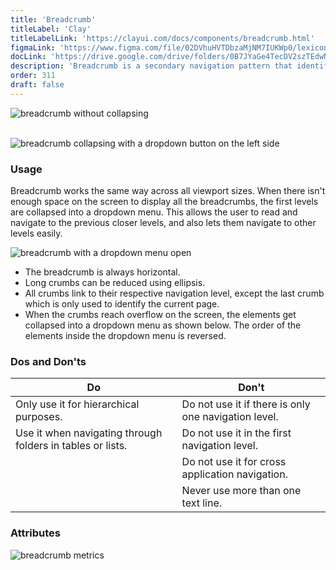 ```yaml
---
title: 'Breadcrumb'
titleLabel: 'Clay'
titleLabelLink: 'https://clayui.com/docs/components/breadcrumb.html'
figmaLink: 'https://www.figma.com/file/02DVhuHVTDbzaMjNM7IUKWp0/lexicon?node-id=6020%3A22686'
docLink: 'https://drive.google.com/drive/folders/0B7JYaGe4TecDV2szTEdwNkg0a3M?usp=sharing'
description: 'Breadcrumb is a secondary navigation pattern that identifies the page position inside a hierarchy.'
order: 311
draft: false
---
```


![breadcrumb without collapsing](/images/lexicon/Breadcrumb.png)
<br/>
<br/>

![breadcrumb collapsing with a dropdown button on the left side](/images/lexicon/BreadcrumbDropdown.png)

### Usage

Breadcrumb works the same way across all viewport sizes. When there isn't enough space on the screen to display all the breadcrumbs, the first levels are collapsed into a dropdown menu. This allows the user to read and navigate to the previous closer levels, and also lets them navigate to other levels easily.

![breadcrumb with a dropdown menu open](/images/lexicon/BreadcrumbDropdownExample.png)

-   The breadcrumb is always horizontal.
-   Long crumbs can be reduced using ellipsis.
-   All crumbs link to their respective navigation level, except the last crumb which is only used to identify the current page.
-   When the crumbs reach overflow on the screen, the elements get collapsed into a dropdown menu as shown below. The order of the elements inside the dropdown menu is reversed.

### Dos and Don'ts

| Do                                                         | Don't                                                |
| ---------------------------------------------------------- | ---------------------------------------------------- |
| Only use it for hierarchical purposes.                     | Do not use it if there is only one navigation level. |
| Use it when navigating through folders in tables or lists. | Do not use it in the first navigation level.         |
|                                                            | Do not use it for cross application navigation.      |
|                                                            | Never use more than one text line.                   |

### Attributes

![breadcrumb metrics](/images/lexicon/BreadcrumbMetrics.png)
